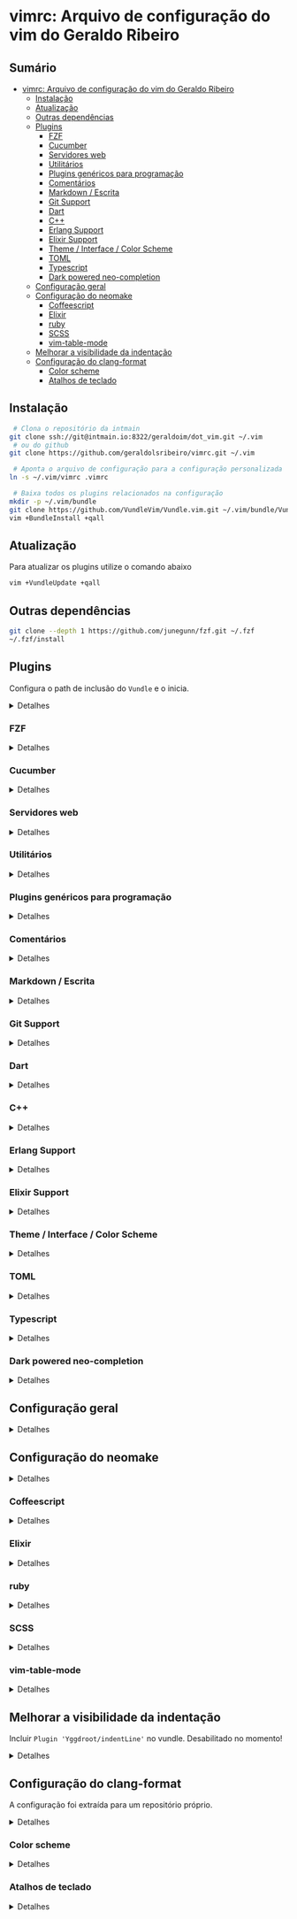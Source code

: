 [//]: <> (Documentação gerada com intmain_docmd)
# vimrc: Arquivo de configuração do vim do Geraldo Ribeiro

## Sumário

* [vimrc: Arquivo de configuração do vim do Geraldo Ribeiro](#vimrc:-arquivo-de-configuração-do-vim-do-geraldo-ribeiro)
  * [Instalação](#instalação)
  * [Atualização](#atualização)
  * [Outras dependências](#outras-dependências)
  * [Plugins](#plugins)
      * [FZF](#fzf)
      * [Cucumber](#cucumber)
      * [Servidores web](#servidores-web)
      * [Utilitários](#utilitários)
      * [Plugins genéricos para programação](#plugins-genéricos-para-programação)
      * [Comentários](#comentários)
      * [Markdown / Escrita](#markdown-/-escrita)
      * [Git Support](#git-support)
      * [Dart](#dart)
      * [C++](#c++)
      * [Erlang Support](#erlang-support)
      * [Elixir Support ](#elixir-support-)
      * [Theme / Interface / Color Scheme](#theme-/-interface-/-color-scheme)
      * [TOML](#toml)
      * [Typescript](#typescript)
      * [Dark powered neo-completion](#dark-powered-neo-completion)
  * [Configuração geral](#configuração-geral)
  * [Configuração do neomake](#configuração-do-neomake)
      * [Coffeescript](#coffeescript)
      * [Elixir](#elixir)
      * [ruby ](#ruby-)
      * [SCSS](#scss)
      * [vim-table-mode](#vim-table-mode)
  * [Melhorar a visibilidade da indentação](#melhorar-a-visibilidade-da-indentação)
  * [Configuração do clang-format](#configuração-do-clang-format)
      * [Color scheme](#color-scheme)
      * [Atalhos de teclado](#atalhos-de-teclado)


## Instalação

```bash
 # Clona o repositório da intmain
git clone ssh://git@intmain.io:8322/geraldoim/dot_vim.git ~/.vim
 # ou do github
git clone https://github.com/geraldolsribeiro/vimrc.git ~/.vim

 # Aponta o arquivo de configuração para a configuração personalizada
ln -s ~/.vim/vimrc .vimrc

 # Baixa todos os plugins relacionados na configuração
mkdir -p ~/.vim/bundle
git clone https://github.com/VundleVim/Vundle.vim.git ~/.vim/bundle/Vundle.vim
vim +BundleInstall +qall
```

## Atualização

Para atualizar os plugins utilize o comando abaixo

```bash
vim +VundleUpdate +qall
```

## Outras dependências

```bash
git clone --depth 1 https://github.com/junegunn/fzf.git ~/.fzf
~/.fzf/install
```


## Plugins

Configura o path de inclusão do `Vundle` e o inicia.

<details>
<summary>Detalhes</summary>
<p>

```vim
set rtp+=~/.vim/bundle/Vundle.vim
call vundle#begin()

Plugin 'VundleVim/Vundle.vim'
```

</p>
</details>

### FZF

<details>
<summary>Detalhes</summary>
<p>

```vim
" git clone --depth 1 https://github.com/junegunn/fzf.git ~/.fzf
" ~/.fzf/install
Plugin 'junegunn/fzf', { 'dir': '~/.fzf', 'do': './install --all' }
Plugin 'junegunn/fzf.vim'
```

</p>
</details>

### Cucumber

<details>
<summary>Detalhes</summary>
<p>

```vim
Plugin 'tpope/vim-cucumber.git'
```

</p>
</details>

### Servidores web

<details>
<summary>Detalhes</summary>
<p>

```vim
Plugin 'chr4/nginx.vim'
```

</p>
</details>

### Utilitários

<details>
<summary>Detalhes</summary>
<p>

```vim
Plugin 'powerline/powerline-fonts'
"Plugin 'geraldolsribeiro/vim-conceal'
"Plugin 'Yggdroot/indentLine'
Plugin 'scrooloose/nerdtree'
Plugin 'majutsushi/tagbar'
Plugin 'ervandew/supertab'
Plugin 'BufOnly.vim'
Plugin 'wesQ3/vim-windowswap'
Plugin 'SirVer/ultisnips'

Plugin 'godlygeek/tabular'
Plugin 'ctrlpvim/ctrlp.vim'
Plugin 'benmills/vimux'
Plugin 'jeetsukumaran/vim-buffergator'
Plugin 'gilsondev/searchtasks.vim'
Plugin 'Shougo/neocomplete.vim'
Plugin 'tpope/vim-dispatch'
Plugin 'dhruvasagar/vim-table-mode.git'
```

</p>
</details>

### Plugins genéricos para programação

<details>
<summary>Detalhes</summary>
<p>

```vim
"Plugin 'jakedouglas/exuberant-ctags'
Plugin 'honza/vim-snippets'
Plugin 'Townk/vim-autoclose'
Plugin 'tobyS/vmustache'
Plugin 'janko-m/vim-test'
Plugin 'maksimr/vim-jsbeautify'
Plugin 'vim-syntastic/syntastic'
Plugin 'neomake/neomake'
```

</p>
</details>

### Comentários

<details>
<summary>Detalhes</summary>
<p>

```vim
Plugin 'tomtom/tcomment_vim'
Para definir o comentário para um novo tipo use:
"   Para definir o comentário para um novo tipo use:

"   
```
"   ```
autocmd FileType xyz set commentstring=#\ %s
"   autocmd FileType xyz set commentstring=#\ %s
```
"   ```
"
* `g<` descomenta a seleção
"   * `g<` descomenta a seleção
* `g>` comenta a seleção
"   * `g>` comenta a seleção
* `leader_p` comenta parágrafo
"   * `leader_p` comenta parágrafo
```

</p>
</details>

### Markdown / Escrita

<details>
<summary>Detalhes</summary>
<p>

```vim
Plugin 'reedes/vim-pencil'
Plugin 'tpope/vim-markdown'
Plugin 'jtratner/vim-flavored-markdown'
Plugin 'LanguageTool'
Plugin 'vim-pandoc/vim-pandoc'
Plugin 'vim-pandoc/vim-pandoc-syntax'
Plugin 'junegunn/vim-emoji'
"Plugin 'kyuhi/vim-emoji-complete' " dá pau com o git

" Encontra erros de escrita
Plugin 'reedes/vim-wordy'
Plugin 'reedes/vim-lexical'
" Desabilitado por padrão
let g:pandoc#biblio#use_bibtool=1
```

</p>
</details>

### Git Support

<details>
<summary>Detalhes</summary>
<p>

```vim
Plugin 'kablamo/vim-git-log'
Plugin 'gregsexton/gitv'
Plugin 'tpope/vim-fugitive'
"Plugin 'jaxbot/github-issues.vim'   " lerda muito
```

</p>
</details>

### Dart

<details>
<summary>Detalhes</summary>
<p>

```vim
Plugin 'dart-lang/dart-vim-plugin'
" Enable HTML syntax highlighting inside Dart strings with let dart_html_in_string=v:true (default false).
" Disable highlighting of core library classes with let dart_corelib_highlight=v:false (default true).
" Enable Dart style guide syntax (like 2-space indentation) with let dart_style_guide = 2
" Enable DartFmt execution on buffer save with let dart_format_on_save = 1
```

</p>
</details>

### C++

<details>
<summary>Detalhes</summary>
<p>

```vim
" This file contains additional syntax highlighting that I use for C++11/14/17
Plugin 'octol/vim-cpp-enhanced-highlight'
```

</p>
</details>

### Erlang Support

<details>
<summary>Detalhes</summary>
<p>

```vim
Plugin 'vim-erlang/vim-erlang-tags'
Plugin 'vim-erlang/vim-erlang-runtime'
Plugin 'vim-erlang/vim-erlang-omnicomplete'
Plugin 'vim-erlang/vim-erlang-compiler'
```

</p>
</details>

### Elixir Support 

<details>
<summary>Detalhes</summary>
<p>

```vim
Plugin 'elixir-lang/vim-elixir'
Plugin 'avdgaag/vim-phoenix'
Plugin 'mmorearty/elixir-ctags'
Plugin 'mattreduce/vim-mix'
Plugin 'BjRo/vim-extest'
Plugin 'frost/vim-eh-docs'
Plugin 'slashmili/alchemist.vim'
Plugin 'tpope/vim-endwise'
Plugin 'jadercorrea/elixir_generator.vim'
```

</p>
</details>

### Theme / Interface / Color Scheme

<details>
<summary>Detalhes</summary>
<p>

```vim
Plugin 'flazz/vim-colorschemes'
Plugin 'agude/vim-eldar'
"Plugin 'altercation/vim-colors-solarized'
"Plugin 'larsbs/vimtom' "Vim Vimtom Colorscheme - saporra só funciona no gui
Plugin 'AnsiEsc.vim'
Plugin 'ryanoasis/vim-devicons'
Plugin 'vim-airline/vim-airline'
Plugin 'vim-airline/vim-airline-themes'
Plugin 'sjl/badwolf'
Plugin 'tomasr/molokai'
Plugin 'morhetz/gruvbox'
Plugin 'zenorocha/dracula-theme', {'rtp': 'vim/'}
Plugin 'junegunn/limelight.vim'
Plugin 'mkarmona/colorsbox'
Plugin 'romainl/Apprentice'
Plugin 'Lokaltog/vim-distinguished'
Plugin 'chriskempson/base16-vim'
Plugin 'w0ng/vim-hybrid'
Plugin 'AlessandroYorba/Sierra'
Plugin 'daylerees/colour-schemes'
Plugin 'effkay/argonaut.vim'
Plugin 'ajh17/Spacegray.vim'
Plugin 'atelierbram/Base2Tone-vim'
Plugin 'colepeters/spacemacs-theme.vim'
```

</p>
</details>

### TOML

<details>
<summary>Detalhes</summary>
<p>

```vim
Plugin 'cespare/vim-toml'
```

</p>
</details>

### Typescript

<details>
<summary>Detalhes</summary>
<p>

```vim
Plugin 'Quramy/tsuquyomi'
Plugin 'leafgarland/typescript-vim.git'
let g:typescript_compiler_binary = 'tsc'
let g:typescript_compiler_options = ''
let g:tsuquyomi_disable_quickfix = 1
let g:syntastic_typescript_checkers = ['tsuquyomi'] " You shouldn't use 'tsc' checker.

autocmd BufNewFile,BufRead *.ts set syntax=typescript
```

</p>
</details>

### Dark powered neo-completion

<details>
<summary>Detalhes</summary>
<p>

```vim

"if has('nvim')
"  Plugin 'Shougo/deoplete.nvim', { 'do': ':UpdateRemotePlugins' }
"else
"  Plugin 'Shougo/deoplete.nvim'
"  Plugin 'roxma/nvim-yarp'
"  Plugin 'roxma/vim-hug-neovim-rpc'
"endif 

"let g:deoplete#enable_at_startup = 1
```

</p>
</details>

## Configuração geral

<details>
<summary>Detalhes</summary>
<p>

```vim
" OSX stupid backspace fix
set backspace=indent,eol,start

let g:elite_mode=1
```

</p>
</details>

## Configuração do neomake

<details>
<summary>Detalhes</summary>
<p>

```vim
let g:neomake_open_list = 2
let g:neomake_verbose=3
let g:neomake_logfile='/tmp/neomake_error.log'
let g:neomake_highlight_columns=1
```

</p>
</details>

### Coffeescript

<details>
<summary>Detalhes</summary>
<p>

```vim
npm install -g coffeelint
"   npm install -g coffeelint
let g:neomake_coffeescript_enabled_makers = ['coffeelint']
let g:syntastic_coffee_coffeelint_args = "--csv --file ~/coffeelint.json"
```

</p>
</details>

### Elixir

<details>
<summary>Detalhes</summary>
<p>

```vim
let g:neomake_elixir_enabled_makers = ['mix', 'credo', 'dogma']
```

</p>
</details>

### ruby 

<details>
<summary>Detalhes</summary>
<p>

```vim

```

</p>
</details>

### SCSS

<details>
<summary>Detalhes</summary>
<p>

```vim
let g:neomake_scss_enabled_markers = ['scss-lint']
```

</p>
</details>

### vim-table-mode

<details>
<summary>Detalhes</summary>
<p>

```vim
" tabelas em formato markdown
let g:table_mode_corner='|'
```

</p>
</details>

## Melhorar a visibilidade da indentação

Incluir `Plugin 'Yggdroot/indentLine'` no vundle.
Desabilitado no momento!
<details>
<summary>Detalhes</summary>
<p>

```vim
let g:indentLine_char = '▏'
let g:indentLine_setColors = 1
let g:indentLine_color_term = 239
let g:indentLine_setConceal = 0
```

</p>
</details>

## Configuração do clang-format

A configuração foi extraída para um repositório próprio.

<details>
<summary>Detalhes</summary>
<p>

```vim
" git clone ssh://git@intmain.io:8322/geraldoim/dot_clang_format.git ~/.clang
" ln -sf ~/.clang/clang-format ~/.clang-format

" map to <Leader>cf in C++ code
autocmd FileType c,cpp,objc nnoremap <buffer><Leader>cf :<C-u>ClangFormat<CR>
autocmd FileType c,cpp,objc vnoremap <buffer><Leader>cf :ClangFormat<CR>
" if you install vim-operator-user
autocmd FileType c,cpp,objc map <buffer><Leader>x <Plug>(operator-clang-format)
" Toggle auto formatting:
nmap <Leader>C :ClangFormatAutoToggle<CR>
```

</p>
</details>

### Color scheme

<details>
<summary>Detalhes</summary>
<p>

```vim
set background=dark
"colorscheme eldar
"colorscheme abbott
"colorscheme wombat
"colorscheme vimtom
colorscheme molokai
```

</p>
</details>

### Atalhos de teclado

<details>
<summary>Detalhes</summary>
<p>

```vim
map <C-n> :NERDTreeToggle<CR>
map <C-m> :TagbarToggle<CR>

" Alterna entre as tabs
nmap <leader>1 <Plug>AirlineSelectTab1
nmap <leader>2 <Plug>AirlineSelectTab2
nmap <leader>3 <Plug>AirlineSelectTab3
nmap <leader>4 <Plug>AirlineSelectTab4
nmap <leader>5 <Plug>AirlineSelectTab5
nmap <leader>6 <Plug>AirlineSelectTab6
nmap <leader>7 <Plug>AirlineSelectTab7
nmap <leader>8 <Plug>AirlineSelectTab8

" -------------------------------------------------------------------
" Executar a linha atual
nmap <F12> :exec '!'.getline('.')<CR>
nmap <S-F12> :exec '!ssh vm01 "'.getline('.').'"'<CR>

" Salva o buffer atual
nmap <F2> :Gwrite<cr>
imap <F2> <c-o>:Gwrite<cr>

" Vai para o próximo buffer
nmap <F6> :bn<CR>
nmap <S-F6> :bp<CR>

" Vai para o próximo erro
nmap <F7> :cnext<CR>
nmap <S-F7> :cprev<CR>

" Compila
nmap <F9> :make<CR>

" Fecha o buffer atual
nmap <F8> :bp\|bd #<CR>

" Seleção de bloco no terminal do xfce que já usa o ctrl+shift+V para colar
:nnoremap <f4>  <c-v>

" Ctrl+P configurado acima
```

</p>
</details>
